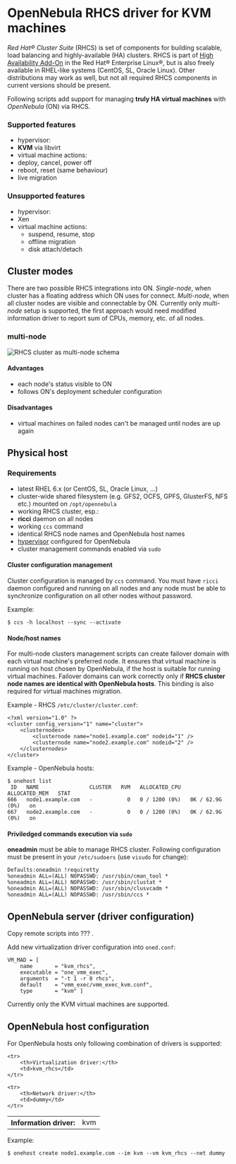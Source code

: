 # OpenNebula RHCS driver for KVM machines

*Red Hat® Cluster Suite* (RHCS) is set of components for building scalable,
load balancing and highly-available (HA) clusters. RHCS is part of
[High Availability Add-On][HA] in the Red Hat® Enterprise Linux®, but is
also freely available in RHEL-like systems (CentOS, SL, Oracle Linux). Other
distributions may work as well, but not all required RHCS components
in current versions should be present.

Following scripts add support for managing **truly HA virtual machines**
with *OpenNebula* (ON) via RHCS.

### Supported features

* hypervisor:
 * **KVM** via libvirt
* virtual machine actions:
 * deploy, cancel, power off
 * reboot, reset (same behaviour)
 * live migration

### Unsupported features

* hypervisor:
 * Xen
* virtual machine actions:
  * suspend, resume, stop
  * offline migration
  * disk attach/detach

## Cluster modes

There are two possible RHCS integrations into ON. *Single-node*, when cluster
has a floating address which ON uses for connect.  *Multi-node*, when
all cluster nodes are visible and connectable by ON. Currently only *multi-node* 
setup is supported, the first approach would need modified information driver to
report sum of CPUs, memory, etc. of all nodes.

### multi-node

![RHCS cluster as multi-node schema](https://raw.github.com/CERIT-SC/opennebula-rhcs/master/img/rhcs-multi.png)

#### Advantages

* each node's status visible to ON
* follows ON's deployment scheduler configuration

#### Disadvantages

* virtual machines on failed nodes can't be managed until nodes are up again

## Physical host

### Requirements

* latest RHEL 6.x (or CentOS, SL, Oracle Linux, ...)
* cluster-wide shared filesystem (e.g. GFS2, OCFS, GPFS, GlusterFS, NFS etc.) mounted on `/opt/opennebula`
* working RHCS cluster, esp.:
 * **ricci** daemon on all nodes
 * working `ccs` command
 * identical RHCS node names and OpenNebula host names
* [hypervisor][KVM] configured for OpenNebula
* cluster management commands enabled via `sudo`

#### Cluster configuration management

Cluster configuration is managed by `ccs` command. You must have `ricci`
daemon configured and running on all nodes and any node must be able
to synchronize configuration on all other nodes without password.

Example:

    $ ccs -h localhost --sync --activate

#### Node/host names

For multi-node clusters management scripts can create failover domain with
each virtual machine's preferred node. It ensures that virtual machine is
running on host chosen by OpenNebula, if the host is suitable for running
virtual machines. Failover domains can work correctly only if **RHCS cluster
node names are identical with OpenNebula hosts**. This binding is also
required for virtual machines migration.

Example - RHCS `/etc/cluster/cluster.conf`:

    <?xml version="1.0" ?>
    <cluster config_version="1" name="cluster">
        <clusternodes>
            <clusternode name="node1.example.com" nodeid="1" />
            <clusternode name="node2.example.com" nodeid="2" />
        </clusternodes>
    </cluster>

Example - OpenNebula hosts:

    $ onehost list
     ID   NAME                CLUSTER   RVM   ALLOCATED_CPU     ALLOCATED_MEM   STAT
    666   node1.example.com   -           0   0 / 1200 (0%)   0K / 62.9G (0%)   on
    667   node2.example.com   -           0   0 / 1200 (0%)   0K / 62.9G (0%)   on

#### Priviledged commands execution via `sudo`

**oneadmin** must be able to manage RHCS cluster. Following
configuration must be present in your `/etc/sudoers` (use `visudo`
for change):

    Defaults:oneadmin !requiretty
    %oneadmin ALL=(ALL) NOPASSWD: /usr/sbin/cman_tool *
    %oneadmin ALL=(ALL) NOPASSWD: /usr/sbin/clustat *
    %oneadmin ALL=(ALL) NOPASSWD: /usr/sbin/clusvcadm *
    %oneadmin ALL=(ALL) NOPASSWD: /usr/sbin/ccs *

## OpenNebula server (driver configuration)

Copy remote scripts into ??? .

Add new virtualization driver configuration into `oned.conf`:

    VM_MAD = [
        name       = "kvm_rhcs",
        executable = "one_vmm_exec",
        arguments  = "-t 1 -r 0 rhcs",
        default    = "vmm_exec/vmm_exec_kvm.conf",
        type       = "kvm" ]

Currently only the KVM virtual machines are supported.

## OpenNebula host configuration

For OpenNebula hosts only following combination of drivers is supported:

<table>
	<tr>
		<th>Information driver:</th>
		<td>kvm</td>
	</tr>

	<tr>
		<th>Virtualization driver:</th>
		<td>kvm_rhcs</td>
	</tr>

	<tr>
		<th>Network driver:</th>
		<td>dummy</td>
	</tr>
</table>

Example:

    $ onehost create node1.example.com --im kvm --vm kvm_rhcs --net dummy

[KVM]: http://opennebula.org/documentation:documentation:kvmg "OpenNebula KVM driver"
[HA]:  http://www.redhat.com/products/enterprise-linux-add-ons/high-availability/ "Red Hat® Enterprise Linux® High Availability Add-On"
